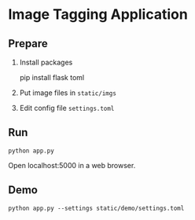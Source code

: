 # Image Tagging Application #

## Prepare ##
1. Install packages

    pip install flask toml

2. Put image files in `static/imgs`
3. Edit config file `settings.toml`

## Run ##
    python app.py
Open localhost:5000 in a web browser.

## Demo ##
    python app.py --settings static/demo/settings.toml